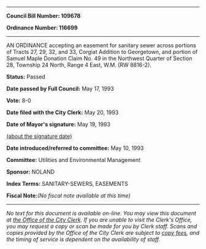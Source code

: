 

********

**Council Bill Number: 109678**
   
**Ordinance Number: 116699**
********

 AN ORDINANCE accepting an easement for sanitary sewer across portions of Tracts 27, 29, 32, and 33, Corgiat Addition to Georgetown, and portion of Samuel Maple Donation Claim No. 49 in the Northwest Quarter of Section 28, Township 24 North, Range 4 East, W.M. (RW 8816-2).

**Status:** Passed
   
**Date passed by Full Council:** May 17, 1993
   
**Vote:** 8-0
   
**Date filed with the City Clerk:** May 20, 1993
   
**Date of Mayor's signature:** May 19, 1993
   
[(about the signature date)](/~public/approvaldate.htm)
   
   
   
**Date introduced/referred to committee:** May 10, 1993
   
**Committee:** Utilities and Environmental Management
   
**Sponsor:** NOLAND
   
   
**Index Terms:** SANITARY-SEWERS, EASEMENTS

**Fiscal Note:**_(No fiscal note available at this time)_
********

_No text for this document is available on-line. You may view this document at [the Office of the City Clerk](http://www.seattle.gov/leg/clerk/contactUs.htm). If you are unable to visit the Clerk's Office, you may request a copy or scan be made for you by Clerk staff. Scans and copies provided by the Office of the City Clerk are subject to [copy fees](http://clerk.seattle.gov/~public/clerkfees.htm), and the timing of service is dependent on the availability of staff._

